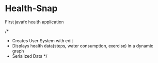# Health-Snap
First javafx health application 

/*
* Creates User System with edit
* Displays health data(steps, water consumption, exercise) in a dynamic graph
* Serialized Data
*/
